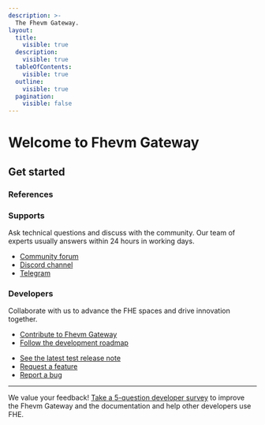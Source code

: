 ```yaml
---
description: >-
  The Fhevm Gateway.
layout:
  title:
    visible: true
  description:
    visible: true
  tableOfContents:
    visible: true
  outline:
    visible: true
  pagination:
    visible: false
---
```


# Welcome to Fhevm Gateway

## Get started

### References

### Supports

Ask technical questions and discuss with the community. Our team of experts usually answers within 24 hours in working
days.

- [Community forum](https://community.zama.ai/c/fhevm/15)
- [Discord channel](https://discord.com/invite/fhe-org)
- [Telegram](https://t.me/+Ojt5y-I7oR42MTkx)

### Developers

Collaborate with us to advance the FHE spaces and drive innovation together.

- [Contribute to Fhevm Gateway](developer/contribute.md)
- [Follow the development roadmap](developer/roadmap.md)
<!-- markdown-link-check-disable -->
- [See the latest test release note](https://github.com/zama-ai/fhevm-gateway/releases)
- [Request a feature](https://github.com/zama-ai/fhevm-gateway/issues/new)
- [Report a bug](https://github.com/zama-ai/fhevm-gateway/issues/new)
<!-- markdown-link-check-enable -->

---

We value your feedback! [Take a 5-question developer survey](http://zama.ai/developer-survey) to improve the Fhevm
Gateway and the documentation and help other developers use FHE.
